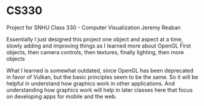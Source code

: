 # CS330
Project for SNHU Class 330 - Computer Visualization
Jeremy Reaban

Essentially I just designed this project one object and aspect at a time, slowly adding and improving things as I learned
more about OpenGL First objects, then camera controls, then textures, finally lighting, then more objects

What I learned is somewhat outdated, since OpenGL has been deprecated in favor of Vulkan, but the basic principles seem to
be the same. So it will be helpful in understand how graphics work in other applications. And understanding how graphics work
will help in later classes here that focus on developing apps for mobile and the web.
